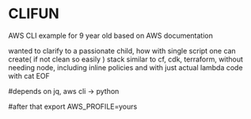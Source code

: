 # CLIFUN
AWS CLI example for 9 year old based on AWS documentation

wanted to clarify to a passionate child, how with single script one can create( if not clean so easily )
stack similar to cf, cdk, terraform, without needing node, including inline policies
and with just actual lambda code with cat EOF

#depends on 
jq, aws cli -> python

#after that
export AWS_PROFILE=yours

